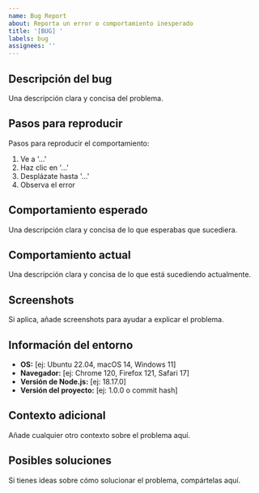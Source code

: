 ```yaml
---
name: Bug Report
about: Reporta un error o comportamiento inesperado
title: '[BUG] '
labels: bug
assignees: ''
---
```


## Descripción del bug
Una descripción clara y concisa del problema.

## Pasos para reproducir
Pasos para reproducir el comportamiento:
1. Ve a '...'
2. Haz clic en '...'
3. Desplázate hasta '...'
4. Observa el error

## Comportamiento esperado
Una descripción clara y concisa de lo que esperabas que sucediera.

## Comportamiento actual
Una descripción clara y concisa de lo que está sucediendo actualmente.

## Screenshots
Si aplica, añade screenshots para ayudar a explicar el problema.

## Información del entorno
- **OS:** [ej: Ubuntu 22.04, macOS 14, Windows 11]
- **Navegador:** [ej: Chrome 120, Firefox 121, Safari 17]
- **Versión de Node.js:** [ej: 18.17.0]
- **Versión del proyecto:** [ej: 1.0.0 o commit hash]

## Contexto adicional
Añade cualquier otro contexto sobre el problema aquí.

## Posibles soluciones
Si tienes ideas sobre cómo solucionar el problema, compártelas aquí.
